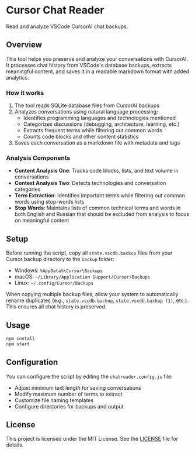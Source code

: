 # Cursor Chat Reader

Read and analyze VSCode CursorAI chat backups.

## Overview

This tool helps you preserve and analyze your conversations with CursorAI. It processes chat history from VSCode's database backups, extracts meaningful content, and saves it in a readable markdown format with added analytics.

### How it works

1. The tool reads SQLite database files from CursorAI backups
2. Analyzes conversations using natural language processing:
   - Identifies programming languages and technologies mentioned
   - Categorizes discussions (debugging, architecture, learning, etc.)
   - Extracts frequent terms while filtering out common words
   - Counts code blocks and other content statistics
3. Saves each conversation as a markdown file with metadata and tags

### Analysis Components

- **Content Analysis One**: Tracks code blocks, lists, and text volume in conversations
- **Context Analysis Two**: Detects technologies and conversation categories
- **Term Extraction**: Identifies important terms while filtering out common words using stop-words lists
- **Stop Words**: Maintains lists of common technical terms and words in both English and Russian that should be excluded from analysis to focus on meaningful content

## Setup

Before running the script, copy all `state.vscdb.backup` files from your Cursor backup directory to the `backup` folder:

- Windows: `%AppData%\Cursor\Backups`
- macOS: `~/Library/Application Support/Cursor/Backups`
- Linux: `~/.config/Cursor/Backups`

When copying multiple backup files, allow your system to automatically rename duplicates (e.g., `state.vscdb.backup`, `state.vscdb.backup (1)`, etc.). This ensures all chat history is preserved.

## Usage

```bash
npm install
npm start
```

## Configuration

You can configure the script by editing the `chatreader.config.js` file:
- Adjust minimum text length for saving conversations
- Modify maximum number of terms to extract
- Customize file naming templates
- Configure directories for backups and output

## License

This project is licensed under the MIT License. See the [LICENSE](LICENSE) file for details.
